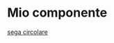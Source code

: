 # Mio componente
 [sega circolare](https://www.w3schools.com/code/tryit.asp?filename=GPSOIEHADOF4)

